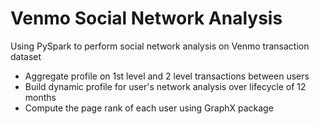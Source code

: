 # Venmo Social Network Analysis

Using PySpark to perform social network analysis on Venmo transaction dataset

 * Aggregate profile on 1st level and 2 level transactions between users
* Build dynamic profile for user's network analysis over lifecycle of 12 months
* Compute the page rank of each user using GraphX package